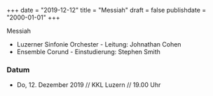 ﻿+++
date = "2019-12-12"
title = "Messiah"
draft = false
publishdate = "2000-01-01"
+++

Messiah

* Luzerner Sinfonie Orchester - Leitung: Johnathan Cohen
* Ensemble Corund - Einstudierung: Stephen Smith


### Datum

* Do, 12. Dezember 2019 // KKL Luzern // 19.00 Uhr
